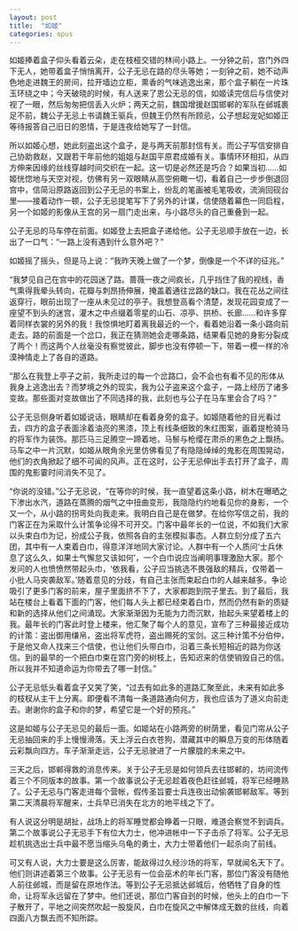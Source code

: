```yaml
---
layout: post
title:  "如姬"
categories: opus
---
```


如姬捧着盒子仰头看着云朵，走在枝桠交错的林间小路上。一分钟之前，宫门外四下无人，她带着盒子悄悄离开，公子无忌在路的尽头等她；一刻钟之前，她不动声色地走进魏王的房间，拉开墙边立柜，熏香的气味逃逸出来，那个盒子躺在一片珠玉环绕之中；今天破晓的时候，有人送来了恩公无忌的信，如姬读完信后与信使对视了一眼，然后匆匆把信丢入火炉；两天之前，魏国增援赵国邯郸的军队在邺城裹足不前，魏公子无忌上书请魏王驱兵，但魏王仍然有所顾忌，公子想起宠妃如姬正等待报答自己旧日的恩情，于是连夜给她写了一封信。

所以如姬心想，她此刻盗出这个盒子，是与两天前那封信有关。而公子写信安排自己协助救赵，又跟若干年前他的姐姐与赵国平原君成婚有关。事情环环相扣，从四方伸来因缘的丝线穿越时间交织在一起。这一切是必然还是巧合？如果当初……如姬恍惚地与天空对视，仿佛有另一双眼睛从高空俯瞰一切，看着自己一步步倒退回宫中，信简沿原路返回到公子无忌的书案上，纷乱的笔画被毛笔吸收，流淌回砚台里——接着动作一顿，公子无忌提笔写下了另外的计谋，信使随着幕色一同启程，另一个如姬的影像从王宫的另一扇门走出来，与小路尽头的自己重叠到一起。

公子无忌的马车停在前面。如姬登上去把盒子递给他。公子无忌顺手放在一边，长出了一口气：“一路上没有遇到什么意外吧？”

如姬摇了摇头，但是马上说：“我昨天晚上做了一个梦，倒像是一个不详的征兆。”

“我梦见自己在宫中的花园迷了路。蔷薇一夜之间疯长，几乎挡住了我的视线，香气熏得我晕头转向，花瓣与刺昂扬伸展，掩盖着通往岔路的缺口。我在花丛之间往返穿行，眼前出现了一座从未见过的亭子。我想登高看个清楚，发现花园变成了一座望不到头的迷宫，灌木之中点缀着零星的山石、凉亭、拱桥、长廊……和许多穿着同样衣裳的另外的我！我惊惧地盯着离我最近的一个，看着她沿着一条小路向前走去。路的前面是一个岔口，我正在猜测她会走哪条路，结果看见她的身影分裂成了两个！而这两个人丝毫没有察觉彼此，脚步也没有停顿一下，带着一模一样的冷漠神情走上了各自的道路。

“那么在我登上亭子之前，我所走过的每一个岔路口，会不会也有看不见的形体从我身上逃逸出去？而梦境之外的现实，我为公子盗来这个盒子，一路上经历了诸多变故。那些面对变故做出了不同选择的我，此刻也与公子在马车里会合了吗？”

公子无忌侧身听着如姬说话，眼睛却在看着身旁的盒子。如姬随着他的目光看过去，四方的盒子表面涂着油亮的黑漆，顶上有线条细致的朱红图案，画着提枪骑马的将军作为装饰。那匹马三足腾空一蹄着地，马鬃与枪缨在肃杀的黑色之上飘扬。马车之中一片沉默，如姬从眼角余光里仿佛看见了有隐隐绰绰的鬼影在周围晃动，他们的衣角掀起了细不可闻的风声。正在这时，公子无忌伸出手去打开了盒子，周围的鬼影霎时间消失不见了。

“你说的没错。”公子无忌说，“在等你的时候，我一直望着这条小路，树木在曝晒之下渗出水汽，道路在蒸腾的烟气之中扭曲变形，我隐隐约约地看见你的身影，一个又一个，从小路的拐弯处向我走来。我明白自己是在做梦。在给你写信之前，我的门客正在为采取什么计策争论得不可开交。门客中最年长的一位说，不如我们大家以头束白巾为记，扮成公子我，依照各自的主张模拟事态。人群立刻分成了五六团，其中有一人束着白巾，得意洋洋地同大家讨论。人群中有一个人质问‘士兵休息了这么久，如果士气懈怠又该如何’，一个白巾说应当阐明事理激励大家。那个发问的人也愤愤然带起头巾，‘依我看，公子应当挑选不畏强敌的精兵，仅带着一小批人马突袭敌军。’随着意见的分歧，有自己主张而束起白巾的人越来越多。争论吸引了更多门客的前来，屋子里面挤不下了，大家都跑到院子里去。到了最后，我站在楼台上看着下面的门客，他们每人头上都已经束着白巾，然而仍然有新的质疑和新的选择从他们之间涌现。大家渐渐因为无能为力而沉默，抬起头来望着楼上的我。最年长的门客此时登上楼来，他汇聚了每个人的意见，宣布了三种最接近成功的计策：盗出御用缣帛，盗出将军虎符，盗出赐死的宝剑。这三种计策不分伯仲，于是他又命人找来三个信使，也让他们头带白巾，沿着三条长短相近的路为你送信。到的最早的一个把白巾束在宫门旁的树枝上，告知迟来的信使销毁自己的信。所以我并不知道命运为你带去了哪一封信。”

公子无忌低头看着盒子又笑了笑，“过去有如此多的道路汇聚至此，未来有如此多的枝杈从主干上分离。即便看不清每一条道路通向何方，我也应该为了道义向前走去。谢谢你的盒子和你的梦，希望它是一个好的预兆。”

这是如姬与公子无忌见的最后一面。如姬站在小路两旁的树荫里，看见门帘从公子无忌抽回来的手上慢慢滑落。天上浮云白衣苍狗，潜藏其中的瞬息万变的形体随着云彩飘向四方。车子渐渐走远，公子无忌驶进了一片朦胧的未来之中。

三天之后，邯郸得救的消息传来。关于公子无忌是如何领兵去往邯郸的，坊间流传着三个不同版本的故事。第一个故事说公子无忌趁着夜色赶往邺城，将军已经睡熟了。公子无忌与门客走进每个营帐，假传圣旨要士兵连夜出动偷袭邯郸敌军。等到第二天清晨将军醒来，士兵早已消失在北方的地平线之下了。

有人说这分明是胡扯，战场上的将军睡觉都会睁着一只眼，难道会察觉不到调兵。第二个故事说公子无忌手下有位大力士，他冲进帐中一下子击杀了将军。公子无忌趁机挑选出士兵中最不愿当缩头乌龟的勇士，大力士带着他们一起杀向了前线。

可又有人说，大力士要是这么厉害，能敌得过久经沙场的将军，早就闻名天下了。他们则讲述着第三个故事。公子无忌有一位会巫术的年长门客，那位门客没有随他人前往邺城，而是留在原地作法。等到公子无忌抵达邺城后，他牺牲了自身的性命，让将军永远留在了梦中。他们还说，那位门客自刭的时候，他头上的白巾一下子散开了，平地之间突然吹起一股旋风，白巾在旋风之中解体成无数的丝线，向着四面八方飘去而不知所踪。